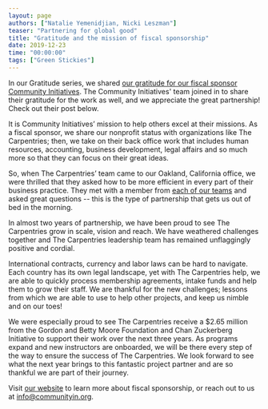 ```yaml
---
layout: page
authors: ["Natalie Yemenidjian, Nicki Leszman"]
teaser: "Partnering for global good"
title: "Gratitude and the mission of fiscal sponsorship"
date: 2019-12-23
time: "00:00:00"
tags: ["Green Stickies"]
---
```


In our Gratitude series, we shared [our gratitude for our fiscal sponsor Community Initiatives](https://carpentries.org/blog/2019/12/CI-gratitudes/). The Community Initiatives' team joined in to share their gratitude for the work as well, and we appreciate the great partnership! Check out their post below.

It is Community Initiatives’ mission to help others excel at their missions. As a fiscal sponsor, we share our nonprofit status with organizations like The Carpentries; then, we take on their back office work that includes human resources, accounting, business development, legal affairs and so much more so that they can focus on their great ideas.

So, when The Carpentries’ team came to our Oakland, California office, we were thrilled that they asked how to be more efficient in every part of their business practice. They met with a member from [each of our teams](https://communityin.org/meet-us/team/) and asked great questions  -- this is the type of partnership that gets us out of bed in the morning.

In almost two years of partnership, we have been proud to see The Carpentries grow in scale, vision and reach. We have weathered challenges together and The Carpentries leadership team has remained unflaggingly positive and cordial.  

International contracts, currency and labor laws can be hard to navigate. Each country has its own legal landscape, yet with The Carpentries help, we are able to quickly process membership agreements, intake funds and help them to grow their staff. We are thankful for the new challenges; lessons from which we are able to use to help other projects, and keep us nimble and on our toes!

We were especially proud to see The Carpentries receive a $2.65 million from the Gordon and Betty Moore Foundation and Chan Zuckerberg Initiative to support their work over the next three years. As programs expand and new instructors are onboarded, we will be there every step of the way to ensure the success of The Carpentries. We look forward to see what the next year brings to this fantastic project partner and are so thankful we are part of their journey.

Visit [our website](https://communityin.org/fiscal-sponsorship/solving-problems-for-nonprofits/#fiscal-sponsorship) to learn more about fiscal sponsorship, or reach out to us at [info@communityin.org](mailto:info@community.org).
